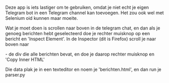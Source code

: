 Deze app is iets lastiger om te gebruiken, omdat je niet echt je eigen Telegram bot
in een Telegram channel kan toevoegen. Het zou ook wel met Selenium oid
kunnen maar moeite.

Wat je moet doen is scrollen naar boven in de telegram chat, en dan als je
genoeg berichten hebt geselecteerd doe je rechter muisknop op een bericht en 
'Inspect Element'. In de Inspector (dit is Firefox) scroll je naar boven naar 
<div class="im_history_messages_peer">
- de div die alle berichten bevat, en doe je daarop rechter muisknop en 'Copy
Inner HTML'

Die data plak je in een texteditor en noem je 'berichten.html', en dan run je
parser.py

